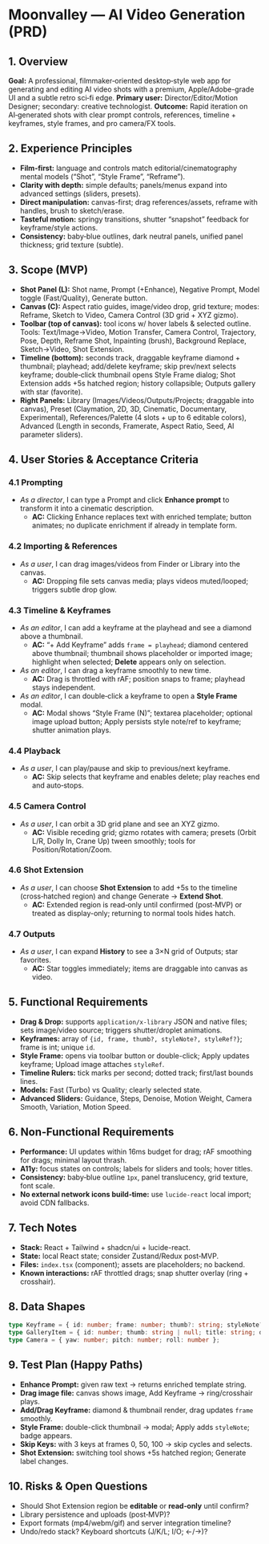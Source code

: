 # Moonvalley — AI Video Generation (PRD)

## 1. Overview
**Goal:** A professional, filmmaker‑oriented desktop‑style web app for generating and editing AI video shots with a premium, Apple/Adobe-grade UI and a subtle retro sci‑fi edge.
**Primary user:** Director/Editor/Motion Designer; secondary: creative technologist.
**Outcome:** Rapid iteration on AI‑generated shots with clear prompt controls, references, timeline + keyframes, style frames, and pro camera/FX tools.

## 2. Experience Principles
- **Film-first:** language and controls match editorial/cinematography mental models (“Shot”, “Style Frame”, “Reframe”).
- **Clarity with depth:** simple defaults; panels/menus expand into advanced settings (sliders, presets).
- **Direct manipulation:** canvas-first; drag references/assets, reframe with handles, brush to sketch/erase.
- **Tasteful motion:** springy transitions, shutter “snapshot” feedback for keyframe/style actions.
- **Consistency:** baby‑blue outlines, dark neutral panels, unified panel thickness; grid texture (subtle).

## 3. Scope (MVP)
- **Shot Panel (L):** Shot name, Prompt (+Enhance), Negative Prompt, Model toggle (Fast/Quality), Generate button.
- **Canvas (C):** Aspect ratio guides, image/video drop, grid texture; modes: Reframe, Sketch to Video, Camera Control (3D grid + XYZ gizmo).
- **Toolbar (top of canvas):** tool icons w/ hover labels & selected outline. Tools: Text/Image→Video, Motion Transfer, Camera Control, Trajectory, Pose, Depth, Reframe Shot, Inpainting (brush), Background Replace, Sketch→Video, Shot Extension.
- **Timeline (bottom):** seconds track, draggable keyframe diamond + thumbnail; playhead; add/delete keyframe; skip prev/next selects keyframe; double‑click thumbnail opens Style Frame dialog; Shot Extension adds +5s hatched region; history collapsible; Outputs gallery with star (favorite).
- **Right Panels:** Library (Images/Videos/Outputs/Projects; draggable into canvas), Preset (Claymation, 2D, 3D, Cinematic, Documentary, Experimental), References/Palette (4 slots + up to 6 editable colors), Advanced (Length in seconds, Framerate, Aspect Ratio, Seed, AI parameter sliders).

## 4. User Stories & Acceptance Criteria
### 4.1 Prompting
- *As a director*, I can type a Prompt and click **Enhance prompt** to transform it into a cinematic description.
  - **AC:** Clicking Enhance replaces text with enriched template; button animates; no duplicate enrichment if already in template form.

### 4.2 Importing & References
- *As a user*, I can drag images/videos from Finder or Library into the canvas.
  - **AC:** Dropping file sets canvas media; plays videos muted/looped; triggers subtle drop glow.

### 4.3 Timeline & Keyframes
- *As an editor*, I can add a keyframe at the playhead and see a diamond above a thumbnail.
  - **AC:** “+ Add Keyframe” adds `frame = playhead`; diamond centered above thumbnail; thumbnail shows placeholder or imported image; highlight when selected; **Delete** appears only on selection.
- *As an editor*, I can drag a keyframe smoothly to new time.
  - **AC:** Drag is throttled with rAF; position snaps to frame; playhead stays independent.
- *As an editor*, I can double‑click a keyframe to open a **Style Frame** modal.
  - **AC:** Modal shows “Style Frame (N)”; textarea placeholder; optional image upload button; Apply persists style note/ref to keyframe; shutter animation plays.

### 4.4 Playback
- *As a user*, I can play/pause and skip to previous/next keyframe.
  - **AC:** Skip selects that keyframe and enables delete; play reaches end and auto‑stops.

### 4.5 Camera Control
- *As a user*, I can orbit a 3D grid plane and see an XYZ gizmo.
  - **AC:** Visible receding grid; gizmo rotates with camera; presets (Orbit L/R, Dolly In, Crane Up) tween smoothly; tools for Position/Rotation/Zoom.

### 4.6 Shot Extension
- *As a user*, I can choose **Shot Extension** to add +5s to the timeline (cross‑hatched region) and change Generate → **Extend Shot**.
  - **AC:** Extended region is read‑only until confirmed (post‑MVP) or treated as display-only; returning to normal tools hides hatch.

### 4.7 Outputs
- *As a user*, I can expand **History** to see a 3×N grid of Outputs; star favorites.
  - **AC:** Star toggles immediately; items are draggable into canvas as video.

## 5. Functional Requirements
- **Drag & Drop:** supports `application/x-library` JSON and native files; sets image/video source; triggers shutter/droplet animations.
- **Keyframes:** array of `{id, frame, thumb?, styleNote?, styleRef?}`; frame is int; unique `id`.
- **Style Frame:** opens via toolbar button or double-click; Apply updates keyframe; Upload image attaches `styleRef`.
- **Timeline Rulers:** tick marks per second; dotted track; first/last bounds lines.
- **Models:** Fast (Turbo) vs Quality; clearly selected state.
- **Advanced Sliders:** Guidance, Steps, Denoise, Motion Weight, Camera Smooth, Variation, Motion Speed.

## 6. Non‑Functional Requirements
- **Performance:** UI updates within 16ms budget for drag; rAF smoothing for drags; minimal layout thrash.
- **A11y:** focus states on controls; labels for sliders and tools; hover titles.
- **Consistency:** baby‑blue outline `1px`, panel translucency, grid texture, font scale.
- **No external network icons build‑time:** use `lucide-react` local import; avoid CDN fallbacks.

## 7. Tech Notes
- **Stack:** React + Tailwind + shadcn/ui + lucide-react.
- **State:** local React state; consider Zustand/Redux post‑MVP.
- **Files:** `index.tsx` (component); assets are placeholders; no backend.
- **Known interactions:** rAF throttled drags; snap shutter overlay (ring + crosshair).

## 8. Data Shapes
```ts
type Keyframe = { id: number; frame: number; thumb?: string; styleNote?: string; styleRef?: string };
type GalleryItem = { id: number; thumb: string | null; title: string; duration: string; src: string };
type Camera = { yaw: number; pitch: number; roll: number };
```

## 9. Test Plan (Happy Paths)
- **Enhance Prompt:** given raw text → returns enriched template string.
- **Drag image file:** canvas shows image, Add Keyframe → ring/crosshair plays.
- **Add/Drag Keyframe:** diamond & thumbnail render, drag updates `frame` smoothly.
- **Style Frame:** double-click thumbnail → modal; Apply adds `styleNote`; badge appears.
- **Skip Keys:** with 3 keys at frames 0, 50, 100 → skip cycles and selects.
- **Shot Extension:** switching tool shows +5s hatched region; Generate label changes.

## 10. Risks & Open Questions
- Should Shot Extension region be **editable** or **read‑only** until confirm?
- Library persistence and uploads (post‑MVP)?
- Export formats (mp4/webm/gif) and server integration timeline?
- Undo/redo stack? Keyboard shortcuts (J/K/L; I/O; ←/→)?
